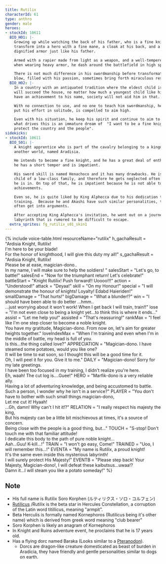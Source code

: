 ```yaml
---
title: Rutilix
characterId: 61
type: anthro
gender: male
heroes:
- stockId: 10611
  BIO_H01: |-
    Growing up while watching the back of his father, who is a fine knight, he
    transform into a hero with a fine mane, a cloak at his back, and a set of
    dignified armor just like his father.

    Armed with a rapier made from light as a weapon, and a well-tempered body, even
    when wearing heavy armor, he dash around the battlefield in high speed.

    There is not much difference in his swordmanship before transformation, but his
    blow, filled with his passion, sometimes bring forth miraculous result.
  BIO_H02: |-
    In a country with an antiquated tradition where the eldest child is the one who
    will succeed the house, no matter how much a youngest child like him wishes to
    have an achievement to his name, society will not aid him in that.

    With no connection to use, and no one to teach him swordmanship, he who always
    put his effort in solitude, is compelled to aim high.

    Even with his situation, he keep his spirit and continue to aim to be a knight,
    what drives this is an immature dream of  "I want to be a fine knight that can
    protect the country and the people".
sidekicks:
- stockId: 10611
  BIO_S01: |-
    A knight apprentice who is part of the cavalry belonging to a kingdom from
    another world, named Aradisia.

    He intends to become a fine knight, and he has a great deal of enthusiasm, but
    he has a short temper and is impatient.

    His sword skill is named Henachoco and it has many drawbacks. He is the youngest
    child of a low-class family, and therefore he gets neglected often in the squad
    he is in. On top of that, he is impatient because he is not able to amass any
    achievements.

    Even so, he is quite liked by King Alphecca due to his dedication to his knight
    training.  Because he and Akashi have such similar personalities, they tend to
    often get into arguments.

    After accepting King Alphecca's invitation, he went out on a journey into a
    labyrinth that is rumored to be difficult to escape.
  extra_sprites: fg_rutilix_s01_skin1
---
```


{% include voice-table.html resourceName="rutilix"
h_gachaResult = "Ardisia Knight, Rutilix!<br>I'm here to be your blade!<br>For the honor of knighthood, I will give this duty my all!"
s_gachaResult = "Ardisia Knight, Rutilix!<br>Please be at ease, magician-dono..<br>In my name, I will make sure to help the soldiers! "
salesStart = "Let's go, to battle!"
salesEnd = "Now for the triumphant return! Let's celebrate!"
battleStart = "Knight Rutilix! Push forward!! Uoooo!!!"
action = "Understood!"
attack = "Deyaa!"
skill = "On my Honour!"
special = "I will demonstrate the honour of knights! Loyalty! Edabd Haieriden!"
smallDamage = "That hurts!"
bigDamage = "What a blunder!?"
win = "I should have been able to do better …hmm..<br>…just worrying about it won't work! When I get back I will train, train!!"
lose = "I'm not even close to being a knight yet…to think this is where it ends…"
assist = "Let me help you!"
assisted = "That's reassuring!"
rankMax = "I feel like I'm one step closer to become a noble knight.<br>You have my gratitude, Magician-dono. From now on, let's aim for greater heights together."
loveIndexMax = "When I'm training and even when I'm in the middle of battle, my head is full of you.<br>Is this…the thing called love?"
APPRECIATION = "Magician-dono. I have steamed some potatoes, would you like one?<br>It will be time to eat soon, so I thought this will be a good time for it.<br>Oh, I will peel it for you. Give it to me."
DAILY = "Magician-dono! Sorry for my late greetings.<br>I have been too focused in my training, I didn't realize you're here.<br>Eh, waah! The cut log is….Guee!"
HERO = "Marfik-dono is a very reliable ally.<br>Having a lot of adventuring knowledge, and being accustomed to battle.<br>Such a person, I wonder why he isn't in a service?"
PLAYER = "You don't have to bother with such small things magician-dono,<br>Let me cut it! Hyaah!<br>…Gh, damn! Why can't I hit it!?"
RELATION = "I really respect his majesty the king,<br>But his majesty can be a little bit mischievous at times, it's a source of concern.<br>Being close with the people is a good thing, but…"
TOUCH = "S-stop! Don't touch me with that familiar attitude!<br>I dedicate this body to the path of pure noble knight…<br>Aah…Guu! K-kill…!"
TRAIN = "I won't go easy, Come!"
TRAINED = "Uoo, I will remember this…!"
EVENTA = "My name is Rutilix, a proud knight!<br>It's the same even inside this mysterious labyrinth!<br>I will surely protect His Majesty!"
EVENTB = "Please step back! Your Majesty, Magician-dono!, I will defeat these kaibutsus...uwaa!?<br>Damn it…I will steam you like a potato someday!"
%}

## Note

- His full name is Rutilix Soro Korphen (ルティリクス・ソロ・コルフェン)
- [Rutilicus](https://en.wikipedia.org/wiki/Beta_Herculis) /Rutilix is the beta star in Hercules Constellation, a corruption of the Latin word titillicus, meaning "armpit".
- Beta Herculis is formally named Kornephoros (Rutilicus being it's other name) which is derived from greek word meaning "club bearer"
- Soro Korphen is likely an anagram of Kornephoros
- In Knight and Ruins adventure event, he proclaims that he is 17 years old.
- Has a flying dorc named Baraka (Looks similar to a [Pteranodon](https://en.wikipedia.org/wiki/Pteranodon)).
  - Dorcs are dragon-like creature domesticated as beast of burden in Aradicia, they have friendly and gentle personalities similar to dogs on earth.
